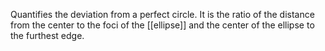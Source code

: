  Quantifies the deviation from a perfect circle. It is the ratio of the distance from the center to the foci of the [[ellipse]] and the center of the ellipse to the furthest edge.